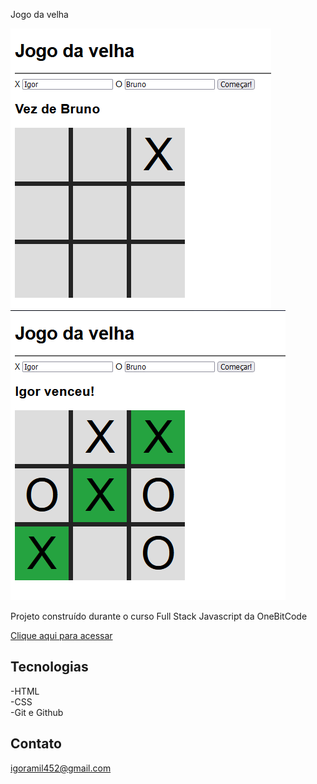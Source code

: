 Jogo da velha

![preview](./assets/Inicio.PNG)
![preview](./assets/Final.PNG)


Projeto construído durante o curso Full Stack Javascript da OneBitCode

[Clique aqui para acessar](https://igormolinals.github.io/jogodavelha/)

## Tecnologias

-HTML
<br/>
-CSS
<br/>
-Git e Github

## Contato
igoramil452@gmail.com
